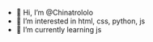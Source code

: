 - 👋 Hi, I’m @Chinatrololo
- 👀 I’m interested in html, css, python, js
- 🌱 I’m currently learning js

<!---
Chinatrololo/Chinatrololo is a ✨ special ✨ repository because its `README.md` (this file) appears on your GitHub profile.
You can click the Preview link to take a look at your changes.
--->
